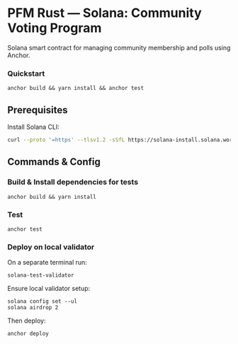 # PFM Rust — Solana: Community Voting Program

Solana smart contract for managing community membership and polls using Anchor.

### Quickstart
```
anchor build && yarn install && anchor test
```

## Prerequisites

Install Solana CLI:

```bash
curl --proto '=https' --tlsv1.2 -sSfL https://solana-install.solana.workers.dev | bash
```

## Commands & Config

### Build & Install dependencies for tests

```
anchor build && yarn install
```

### Test

```
anchor test
```

### Deploy on local validator

On a separate terminal run:
```
solana-test-validator
```
Ensure local validator setup:
```
solana config set --ul
solana airdrop 2
```
Then deploy:
```
anchor deploy
```
